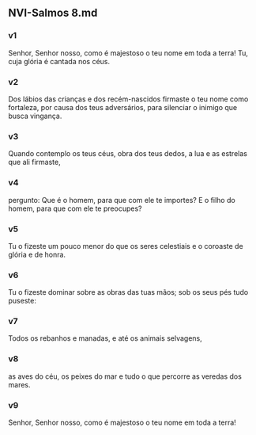 ## NVI-Salmos 8.md
### v1
 Senhor, Senhor nosso, como é majestoso o teu nome em toda a terra! Tu, cuja glória é cantada nos céus.
### v2
 Dos lábios das crianças e dos recém-nascidos firmaste o teu nome como fortaleza, por causa dos teus adversários, para silenciar o inimigo que busca vingança.
### v3
 Quando contemplo os teus céus, obra dos teus dedos, a lua e as estrelas que ali firmaste,
### v4
 pergunto: Que é o homem, para que com ele te importes? E o filho do homem, para que com ele te preocupes?
### v5
 Tu o fizeste um pouco menor do que os seres celestiais e o coroaste de glória e de honra.
### v6
 Tu o fizeste dominar sobre as obras das tuas mãos; sob os seus pés tudo puseste:
### v7
 Todos os rebanhos e manadas, e até os animais selvagens,
### v8
 as aves do céu, os peixes do mar e tudo o que percorre as veredas dos mares.
### v9
 Senhor, Senhor nosso, como é majestoso o teu nome em toda a terra!
